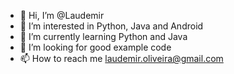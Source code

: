 - 👋 Hi, I’m @Laudemir
- 👀 I’m interested in Python, Java and Android
- 🌱 I’m currently learning Python and Java 
- 💞️ I’m looking for good example code
- 📫 How to reach me <laudemir.oliveira@gmail.com>

<!---
Laudemir/Laudemir is a ✨ special ✨ repository because its `README.md` (this file) appears on your GitHub profile.
You can click the Preview link to take a look at your changes.
--->

